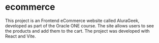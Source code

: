 # ecommerce
This project is an Frontend eCommerce website called AluraGeek, developed as part of the Oracle ONE course. The site allows users to see the products and add them to the cart.
The project was developed with React and Vite.

